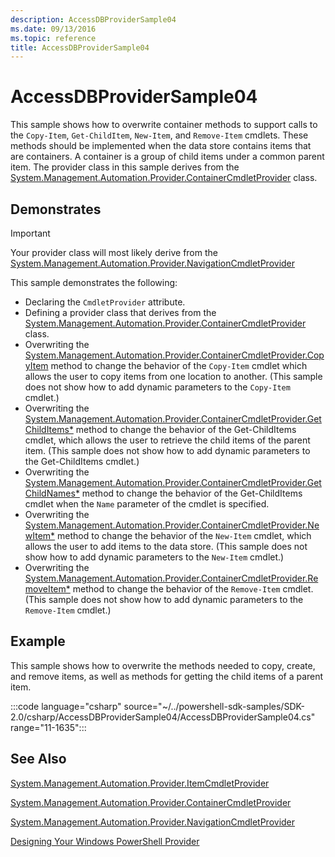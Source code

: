 ```yaml
---
description: AccessDBProviderSample04
ms.date: 09/13/2016
ms.topic: reference
title: AccessDBProviderSample04
---
```

# AccessDBProviderSample04

This sample shows how to overwrite container methods to support calls to the `Copy-Item`,
`Get-ChildItem`, `New-Item`, and `Remove-Item` cmdlets. These methods should be implemented when the
data store contains items that are containers. A container is a group of child items under a common
parent item. The provider class in this sample derives from the
[System.Management.Automation.Provider.ContainerCmdletProvider](/dotnet/api/System.Management.Automation.Provider.ContainerCmdletProvider)
class.

## Demonstrates

> [!IMPORTANT]
> Your provider class will most likely derive from the
> [System.Management.Automation.Provider.NavigationCmdletProvider](/dotnet/api/System.Management.Automation.Provider.NavigationCmdletProvider)

This sample demonstrates the following:

- Declaring the `CmdletProvider` attribute.
- Defining a provider class that derives from the
  [System.Management.Automation.Provider.ContainerCmdletProvider](/dotnet/api/System.Management.Automation.Provider.ContainerCmdletProvider)
  class.
- Overwriting the
  [System.Management.Automation.Provider.ContainerCmdletProvider.CopyItem](/dotnet/api/System.Management.Automation.Provider.ContainerCmdletProvider.CopyItem)
  method to change the behavior of the `Copy-Item` cmdlet which allows the user to copy items from
  one location to another. (This sample does not show how to add dynamic parameters to the
  `Copy-Item` cmdlet.)
- Overwriting the
  [System.Management.Automation.Provider.ContainerCmdletProvider.GetChildItems*](/dotnet/api/System.Management.Automation.Provider.ContainerCmdletProvider.GetChildItems)
  method to change the behavior of the Get-ChildItems cmdlet, which allows the user to retrieve the
  child items of the parent item. (This sample does not show how to add dynamic parameters to the
  Get-ChildItems cmdlet.)
- Overwriting the
  [System.Management.Automation.Provider.ContainerCmdletProvider.GetChildNames*](/dotnet/api/System.Management.Automation.Provider.ContainerCmdletProvider.GetChildNames)
  method to change the behavior of the Get-ChildItems cmdlet when the `Name` parameter of the cmdlet
  is specified.
- Overwriting the
  [System.Management.Automation.Provider.ContainerCmdletProvider.NewItem*](/dotnet/api/System.Management.Automation.Provider.ContainerCmdletProvider.NewItem)
  method to change the behavior of the `New-Item` cmdlet, which allows the user to add items to the
  data store. (This sample does not show how to add dynamic parameters to the `New-Item` cmdlet.)
- Overwriting the
  [System.Management.Automation.Provider.ContainerCmdletProvider.RemoveItem*](/dotnet/api/System.Management.Automation.Provider.ContainerCmdletProvider.RemoveItem)
  method to change the behavior of the `Remove-Item` cmdlet. (This sample does not show how to add
  dynamic parameters to the `Remove-Item` cmdlet.)

## Example

This sample shows how to overwrite the methods needed to copy, create, and remove items, as well as
methods for getting the child items of a parent item.

:::code language="csharp" source="~/../powershell-sdk-samples/SDK-2.0/csharp/AccessDBProviderSample04/AccessDBProviderSample04.cs" range="11-1635":::

## See Also

[System.Management.Automation.Provider.ItemCmdletProvider](/dotnet/api/System.Management.Automation.Provider.ItemCmdletProvider)

[System.Management.Automation.Provider.ContainerCmdletProvider](/dotnet/api/System.Management.Automation.Provider.ContainerCmdletProvider)

[System.Management.Automation.Provider.NavigationCmdletProvider](/dotnet/api/System.Management.Automation.Provider.NavigationCmdletProvider)

[Designing Your Windows PowerShell Provider](./provider-types.md)
